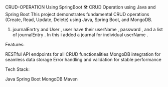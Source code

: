 CRUD-OPERATION Using SpringBoot
🛠️ CRUD Operation using Java and Spring Boot This project demonstrates fundamental CRUD operations (Create, Read, Update, Delete) using Java, Spring Boot, and MongoDB.
 1) journalEnrtry and User ,  user have  their userName , passward , and a list of journalEntry .   In this i added a journal for 
individual userName .

Features:

RESTful API endpoints for all CRUD functionalities
MongoDB integration for seamless data storage
Error handling and validation for stable performance


Tech Stack:

Java
Spring Boot
MongoDB
Maven
